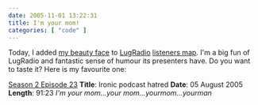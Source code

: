 ```yaml
---
date: 2005-11-01 13:22:31
title: I'm your mom!
categories: [ "code" ]
---
```


Today, I added [my beauty face](http://www.frappr.com/lugradio/photo/304380) to  [LugRadio](http://lugradio.org) [listeners map](http://www.frappr.com/lugradio). I'm a big fun of LugRadio and fantastic sense of humour its presenters have. Do you want to taste it? Here is my favourite one:

[Season 2 Episode 23](http://lugradio.org/episodes/35)
**Title**: Ironic podcast hatred
**Date**: 05 August 2005
**Length**: 91:23
_I'm your mom...your mom...yourmom...yourman_
